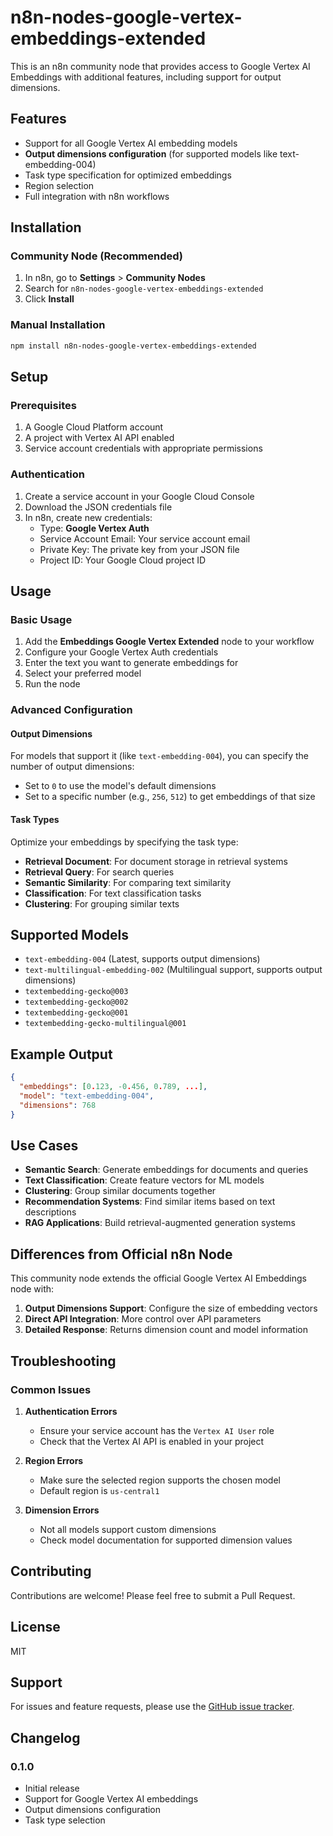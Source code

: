 # n8n-nodes-google-vertex-embeddings-extended

This is an n8n community node that provides access to Google Vertex AI Embeddings with additional features, including support for output dimensions.

## Features

- Support for all Google Vertex AI embedding models
- **Output dimensions configuration** (for supported models like text-embedding-004)
- Task type specification for optimized embeddings
- Region selection
- Full integration with n8n workflows

## Installation

### Community Node (Recommended)

1. In n8n, go to **Settings** > **Community Nodes**
2. Search for `n8n-nodes-google-vertex-embeddings-extended`
3. Click **Install**

### Manual Installation

```bash
npm install n8n-nodes-google-vertex-embeddings-extended
```

## Setup

### Prerequisites

1. A Google Cloud Platform account
2. A project with Vertex AI API enabled
3. Service account credentials with appropriate permissions

### Authentication

1. Create a service account in your Google Cloud Console
2. Download the JSON credentials file
3. In n8n, create new credentials:
   - Type: **Google Vertex Auth**
   - Service Account Email: Your service account email
   - Private Key: The private key from your JSON file
   - Project ID: Your Google Cloud project ID

## Usage

### Basic Usage

1. Add the **Embeddings Google Vertex Extended** node to your workflow
2. Configure your Google Vertex Auth credentials
3. Enter the text you want to generate embeddings for
4. Select your preferred model
5. Run the node

### Advanced Configuration

#### Output Dimensions

For models that support it (like `text-embedding-004`), you can specify the number of output dimensions:

- Set to `0` to use the model's default dimensions
- Set to a specific number (e.g., `256`, `512`) to get embeddings of that size

#### Task Types

Optimize your embeddings by specifying the task type:

- **Retrieval Document**: For document storage in retrieval systems
- **Retrieval Query**: For search queries
- **Semantic Similarity**: For comparing text similarity
- **Classification**: For text classification tasks
- **Clustering**: For grouping similar texts

## Supported Models

- `text-embedding-004` (Latest, supports output dimensions)
- `text-multilingual-embedding-002` (Multilingual support, supports output dimensions)
- `textembedding-gecko@003`
- `textembedding-gecko@002`
- `textembedding-gecko@001`
- `textembedding-gecko-multilingual@001`

## Example Output

```json
{
  "embeddings": [0.123, -0.456, 0.789, ...],
  "model": "text-embedding-004",
  "dimensions": 768
}
```

## Use Cases

- **Semantic Search**: Generate embeddings for documents and queries
- **Text Classification**: Create feature vectors for ML models
- **Clustering**: Group similar documents together
- **Recommendation Systems**: Find similar items based on text descriptions
- **RAG Applications**: Build retrieval-augmented generation systems

## Differences from Official n8n Node

This community node extends the official Google Vertex AI Embeddings node with:

1. **Output Dimensions Support**: Configure the size of embedding vectors
2. **Direct API Integration**: More control over API parameters
3. **Detailed Response**: Returns dimension count and model information

## Troubleshooting

### Common Issues

1. **Authentication Errors**
   - Ensure your service account has the `Vertex AI User` role
   - Check that the Vertex AI API is enabled in your project

2. **Region Errors**
   - Make sure the selected region supports the chosen model
   - Default region is `us-central1`

3. **Dimension Errors**
   - Not all models support custom dimensions
   - Check model documentation for supported dimension values

## Contributing

Contributions are welcome! Please feel free to submit a Pull Request.

## License

MIT

## Support

For issues and feature requests, please use the [GitHub issue tracker](https://github.com/yourusername/n8n-nodes-google-vertex-embeddings-extended/issues).

## Changelog

### 0.1.0
- Initial release
- Support for Google Vertex AI embeddings
- Output dimensions configuration
- Task type selection 